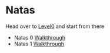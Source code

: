 # Natas

Head over to [Level0](https://overthewire.org/wargames/natas) and start from there

- Natas 0 [Walkthrough](https://youtu.be/leLHzUNW8BY)
- Natas 1 [Walkthrough](https://youtu.be/PjLPuglqao4)
